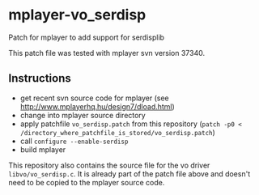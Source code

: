 mplayer-vo_serdisp
==================

Patch for mplayer to add support for serdisplib

This patch file was tested with mplayer svn version 37340.


Instructions
------------
* get recent svn source code for mplayer (see http://www.mplayerhq.hu/design7/dload.html)
* change into mplayer source directory
* apply patchfile `vo_serdisp.patch` from this repository (`patch -p0 < /directory_where_patchfile_is_stored/vo_serdisp.patch`)
* call `configure --enable-serdisp`
* build mplayer


This repository also contains the source file for the vo driver `libvo/vo_serdisp.c`. It is already part of the patch file above and doesn't need to be copied to the mplayer source code.

